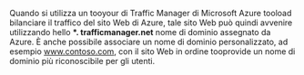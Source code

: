 Quando si utilizza un tooyour di Traffic Manager di Microsoft Azure tooload bilanciare il traffico del sito Web di Azure, tale sito Web può quindi avvenire utilizzando hello  **\*. trafficmanager.net** nome di dominio assegnato da Azure. È anche possibile associare un nome di dominio personalizzato, ad esempio www.contoso.com, con il sito Web in ordine tooprovide un nome di dominio più riconoscibile per gli utenti.

